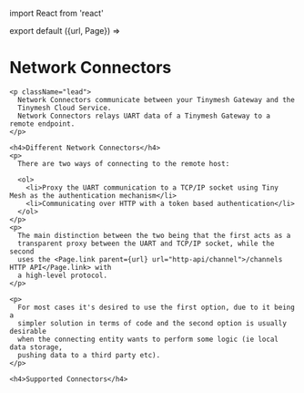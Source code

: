import React from 'react'

export default ({url, Page}) =>
  <Page url={url} name="Network Connectors">
    <h1>Network Connectors</h1>

    <p className="lead">
      Network Connectors communicate between your Tinymesh Gateway and the
      Tinymesh Cloud Service.
      Network Connectors relays UART data of a Tinymesh Gateway to a remote endpoint.
    </p>

    <h4>Different Network Connectors</h4>
    <p>
      There are two ways of connecting to the remote host:

      <ol>
        <li>Proxy the UART communication to a TCP/IP socket using Tiny Mesh as the authentication mechanism</li>
        <li>Communicating over HTTP with a token based authentication</li>
      </ol>
    </p>
    <p>
      The main distinction between the two being that the first acts as a
      transparent proxy between the UART and TCP/IP socket, while the second
      uses the <Page.link parent={url} url="http-api/channel">/channels HTTP API</Page.link> with
      a high-level protocol.
    </p>

    <p>
      For most cases it's desired to use the first option, due to it being a
      simpler solution in terms of code and the second option is usually desirable
      when the connecting entity wants to perform some logic (ie local data storage,
      pushing data to a third party etc).
    </p>

    <h4>Supported Connectors</h4>
  </Page>
